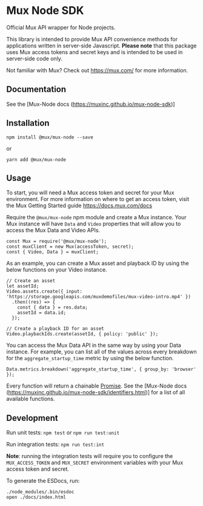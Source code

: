# Mux Node SDK

Official Mux API wrapper for Node projects.

This library is intended to provide Mux API convenience methods for applications written in server-side Javascript. __Please note__ that this package uses Mux access tokens and secret keys and is intended to be used in server-side code only.

Not familiar with Mux? Check out https://mux.com/ for more information.

## Documentation

See the [Mux-Node docs (https://muxinc.github.io/mux-node-sdk)]

## Installation
```
npm install @mux/mux-node --save
```
or
```
yarn add @mux/mux-node
```

## Usage
To start, you will need a Mux access token and secret for your Mux environment. For more information on where to get
an access token, visit the Mux Getting Started guide https://docs.mux.com/docs

Require the `@mux/mux-node` npm module and create a Mux instance. Your Mux instance will have `Data` and `Video` properties
that will allow you to access the Mux Data and Video APIs.

```
const Mux = require('@mux/mux-node');
const muxClient = new Mux(accessToken, secret);
const { Video, Data } = muxClient;
```
As an example, you can create a Mux asset and playback ID by using the below functions on your Video instance.
```
// Create an asset
let assetId;
Video.assets.create({ input: 'https://storage.googleapis.com/muxdemofiles/mux-video-intro.mp4' })
  .then((res) => {
    const { data } = res.data;
    assetId = data.id;
  });
```

```
// Create a playback ID for an asset
Video.playbackIds.create(assetId, { policy: 'public' });
```

You can access the Mux Data API in the same way by using your Data instance. For example, you can list all of the
values across every breakdown for the `aggregate_startup_time` metric by using the below function.

```
Data.metrics.breakdown('aggregate_startup_time', { group_by: 'browser' });
```

Every function will return a chainable [Promise](https://developer.mozilla.org/en-US/docs/Web/JavaScript/Reference/Global_Objects/Promise).
See the [Mux-Node docs (https://muxinc.github.io/mux-node-sdk/identifiers.html)] for a list of all available functions.

## Development

Run unit tests: `npm test` or `npm run test:unit`

Run integration tests: `npm run test:int`

__Note__: running the integration tests will require you to configure the `MUX_ACCESS_TOKEN` and `MUX_SECRET` environment variables with your Mux access token and secret.


To generate the ESDocs, run:
```
./node_modules/.bin/esdoc
open ./docs/index.html
```


